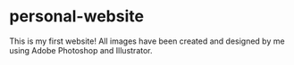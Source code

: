 # personal-website
This is my first website! All images have been created and designed by me using Adobe Photoshop and Illustrator. 
